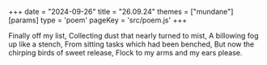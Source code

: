 +++
date = "2024-09-26"
title = "26.09.24"
themes = ["mundane"]
[params]
  type = 'poem'
  pageKey = 'src/poem.js'
+++

Finally off my list,
Collecting dust that nearly turned to mist,
A billowing fog up like a stench,
From sitting tasks which had been benched,
But now the chirping birds of sweet release,
Flock to my arms and my ears please.
